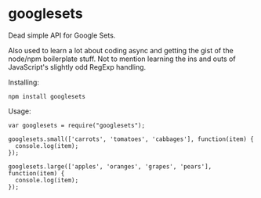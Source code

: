 googlesets
==========

Dead simple API for Google Sets.

Also used to learn a lot about coding async and getting the gist of the node/npm boilerplate stuff. Not to mention learning the ins and outs of JavaScript's slightly odd RegExp handling.

Installing:

    npm install googlesets

Usage:

    var googlesets = require("googlesets");

    googlesets.small(['carrots', 'tomatoes', 'cabbages'], function(item) {
      console.log(item);
    });

    googlesets.large(['apples', 'oranges', 'grapes', 'pears'], function(item) {
      console.log(item);
    });
